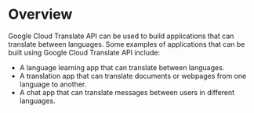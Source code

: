 # Overview

Google Cloud Translate API can be used to build applications that can translate
between languages. Some examples of applications that can be built using Google
Cloud Translate API include:

- A language learning app that can translate between languages.
- A translation app that can translate documents or webpages from one language
  to another.
- A chat app that can translate messages between users in different languages.
